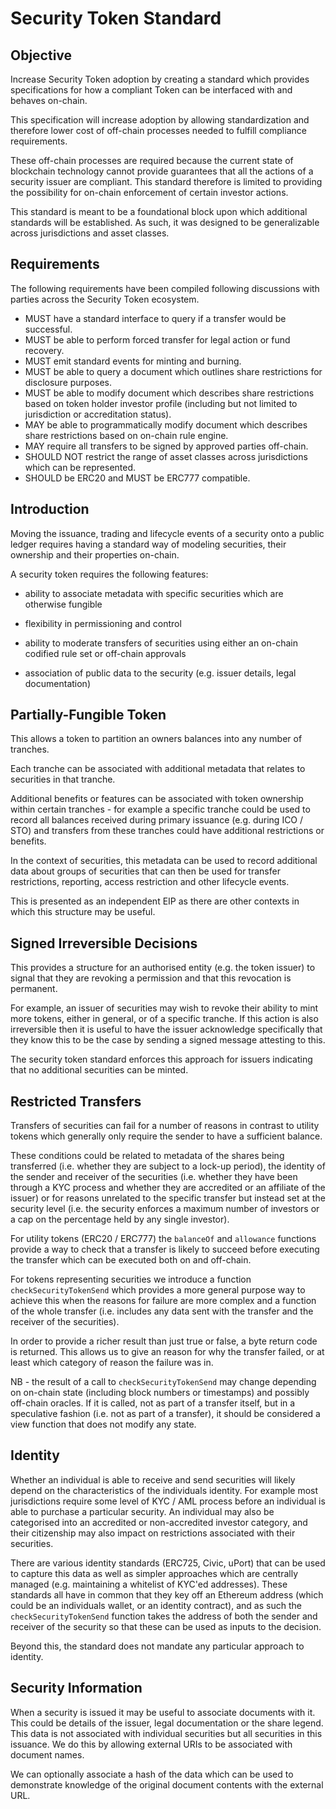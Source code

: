 # Security Token Standard

## Objective

Increase Security Token adoption by creating a standard which provides specifications for how a compliant Token can be interfaced with and behaves on-chain.

This specification will increase adoption by allowing standardization and therefore lower cost of off-chain processes needed to fulfill compliance requirements.

These off-chain processes are required because the current state of blockchain technology cannot provide guarantees that all the actions of a security issuer are compliant. This standard therefore is limited to providing the possibility for on-chain enforcement of certain investor actions.

This standard is meant to be a foundational block upon which additional standards will be established. As such, it was designed to be generalizable across jurisdictions and asset classes.

## Requirements

The following requirements have been compiled following discussions with parties across the Security Token ecosystem.
- MUST have a standard interface to query if a transfer would be successful.
- MUST be able to perform forced transfer for legal action or fund recovery.
- MUST emit standard events for minting and burning.
- MUST be able to query a document which outlines share restrictions for disclosure purposes.
- MUST be able to modify document which describes share restrictions based on token holder investor profile (including but not limited to jurisdiction or accreditation status).
- MAY be able to programmatically modify document which describes share restrictions based on on-chain rule engine.
- MAY require all transfers to be signed by approved parties off-chain.
- SHOULD NOT restrict the range of asset classes across jurisdictions which can be represented.
- SHOULD be ERC20 and MUST be ERC777 compatible.

## Introduction

Moving the issuance, trading and lifecycle events of a security onto a public ledger requires having a standard way of modeling securities, their ownership and their properties on-chain.

A security token requires the following features:

  - ability to associate metadata with specific securities which are otherwise fungible

  - flexibility in permissioning and control

  - ability to moderate transfers of securities using either an on-chain codified rule set or off-chain approvals

  - association of public data to the security (e.g. issuer details, legal documentation)

## Partially-Fungible Token

This allows a token to partition an owners balances into any number of tranches.

Each tranche can be associated with additional metadata that relates to securities in that tranche.

Additional benefits or features can be associated with token ownership within certain tranches - for example a specific tranche could be used to record all balances received during primary issuance (e.g. during ICO / STO) and transfers from these tranches could have additional restrictions or benefits.

In the context of securities, this metadata can be used to record additional data about groups of securities that can then be used for transfer restrictions, reporting, access restriction and other lifecycle events.

This is presented as an independent EIP as there are other contexts in which this structure may be useful.

## Signed Irreversible Decisions

This provides a structure for an authorised entity (e.g. the token issuer) to signal that they are revoking a permission and that this revocation is permanent.

For example, an issuer of securities may wish to revoke their ability to mint more tokens, either in general, or of a specific tranche. If this action is also irreversible then it is useful to have the issuer acknowledge specifically that they know this to be the case by sending a signed message attesting to this.

The security token standard enforces this approach for issuers indicating that no additional securities can be minted.

## Restricted Transfers

Transfers of securities can fail for a number of reasons in contrast to utility tokens which generally only require the sender to have a sufficient balance.

These conditions could be related to metadata of the shares being transferred (i.e. whether they are subject to a lock-up period), the identity of the sender and receiver of the securities (i.e. whether they have been through a KYC process and whether they are accredited or an affiliate of the issuer) or for reasons unrelated to the specific transfer but instead set at the security level (i.e. the security enforces a maximum number of investors or a cap on the percentage held by any single investor).

For utility tokens (ERC20 / ERC777) the `balanceOf` and `allowance` functions provide a way to check that a transfer is likely to succeed before executing the transfer which can be executed both on and off-chain.

For tokens representing securities we introduce a function `checkSecurityTokenSend` which provides a more general purpose way to achieve this when the reasons for failure are more complex and a function of the whole transfer (i.e. includes any data sent with the transfer and the receiver of the securities).

In order to provide a richer result than just true or false, a byte return code is returned. This allows us to give an reason for why the transfer failed, or at least which category of reason the failure was in.

NB - the result of a call to `checkSecurityTokenSend` may change depending on on-chain state (including block numbers or timestamps) and possibly off-chain oracles. If it is called, not as part of a transfer itself, but in a speculative fashion (i.e. not as part of a transfer), it should be considered a view function that does not modify any state.

## Identity

Whether an individual is able to receive and send securities will likely depend on the characteristics of the individuals identity. For example most jurisdictions require some level of KYC / AML process before an individual is able to purchase a particular security. An individual may also be categorised into an accredited or non-accredited investor category, and their citizenship may also impact on restrictions associated with their securities.

There are various identity standards (ERC725, Civic, uPort) that can be used to capture this data as well as simpler approaches which are centrally managed (e.g. maintaining a whitelist of KYC'ed addresses). These standards all have in common that they key off an Ethereum address (which could be an individuals wallet, or an identity contract), and as such the `checkSecurityTokenSend` function takes the address of both the sender and receiver of the security so that these can be used as inputs to the decision.

Beyond this, the standard does not mandate any particular approach to identity.

## Security Information

When a security is issued it may be useful to associate documents with it. This could be details of the issuer, legal documentation or the share legend. This data is not associated with individual securities but all securities in this issuance. We do this by allowing external URIs to be associated with document names.

We can optionally associate a hash of the data which can be used to demonstrate knowledge of the original document contents with the external URL.
